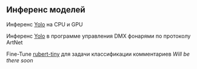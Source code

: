 ## Инференс моделей

Инференс [Yolo](https://github.com/ArmageddonReloadedDK/video_stream) на CPU и GPU

Инференс [Yolo](https://github.com/noDGodyaev/dmx_w_body_detection) в программе управления DMX фонарями по протоколу ArtNet

Fine-Tune [rubert-tiny](https://huggingface.co/cointegrated/rubert-tiny) для задачи классификации комментариев *Will be there soon*